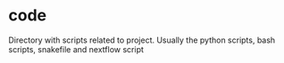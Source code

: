 # code

Directory with scripts related to project. Usually the python scripts, bash scripts, snakefile and nextflow script